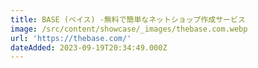 ```yaml
---
title: BASE (ベイス) -無料で簡単なネットショップ作成サービス
image: /src/content/showcase/_images/thebase.com.webp
url: 'https://thebase.com/'
dateAdded: 2023-09-19T20:34:49.000Z
---
```


